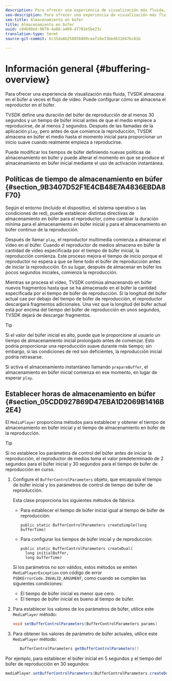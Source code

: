 ```yaml
---
description: Para ofrecer una experiencia de visualización más fluida, TVSDK almacena en el búfer a veces el flujo de vídeo. Puede configurar cómo se almacena el reproductor en el búfer.
seo-description: Para ofrecer una experiencia de visualización más fluida, TVSDK almacena en el búfer a veces el flujo de vídeo. Puede configurar cómo se almacena el reproductor en el búfer.
seo-title: Almacenamiento en búfer
title: Almacenamiento en búfer
uuid: c84b98ed-0070-4a86-a409-d7702e5be23c
translation-type: tm+mt
source-git-commit: bc35da8b258056809ceaf18e33bed631047bc81b

---
```



# Información general {#buffering-overview}

Para ofrecer una experiencia de visualización más fluida, TVSDK almacena en el búfer a veces el flujo de vídeo. Puede configurar cómo se almacena el reproductor en el búfer.

TVSDK define una duración del búfer de reproducción de al menos 30 segundos y un tiempo de búfer inicial antes de que el medio empiece a reproducirse, de al menos 2 segundos. Después de las llamadas de la aplicación `play`, pero antes de que comience la reproducción, TVSDK almacena en búfer el medio hasta el momento inicial para proporcionar un inicio suave cuando realmente empieza a reproducirse.

Puede modificar los tiempos de búfer definiendo nuevas políticas de almacenamiento en búfer y puede alterar el momento en que se produce el almacenamiento en búfer inicial mediante el uso de activación instantánea.

## Políticas de tiempo de almacenamiento en búfer {#section_9B3407D52F1E4CB48E7A4836EBDA8F70}

Según el entorno (incluido el dispositivo, el sistema operativo o las condiciones de red), puede establecer distintas directivas de almacenamiento en búfer para el reproductor, como cambiar la duración mínima para el almacenamiento en búfer inicial y para el almacenamiento en búfer continuo de la reproducción.

Después de llamar `play`, el reproductor multimedia comienza a almacenar el vídeo en el búfer. Cuando el reproductor de medios almacena en búfer la cantidad de vídeo especificada por el tiempo de búfer inicial, la reproducción comienza. Este proceso mejora el tiempo de inicio porque el reproductor no espera a que se llene todo el búfer de reproducción antes de iniciar la reproducción. En su lugar, después de almacenar en búfer los pocos segundos iniciales, comienza la reproducción.

Mientras se procesa el vídeo, TVSDK continúa almacenando en búfer nuevos fragmentos hasta que se ha almacenado en el búfer la cantidad especificada por el tiempo de búfer de reproducción. Si la longitud del búfer actual cae por debajo del tiempo de búfer de reproducción, el reproductor descargará fragmentos adicionales. Una vez que la longitud del búfer actual está por encima del tiempo del búfer de reproducción en unos segundos, TVSDK dejará de descargar fragmentos.

>[!TIP]
>
>Si el valor del búfer inicial es alto, puede que le proporcione al usuario un tiempo de almacenamiento inicial prolongado antes de comenzar. Esto podría proporcionar una reproducción suave durante más tiempo; sin embargo, si las condiciones de red son deficientes, la reproducción inicial podría retrasarse.

Si activa el almacenamiento instantáneo llamando `prepareBuffer`, el almacenamiento en búfer inicial comienza en ese momento, en lugar de esperar `play`.

## Establecer horas de almacenamiento en búfer {#section_05CDD927869D47EBA1D2069B1416B2E4}

El `MediaPlayer` proporciona métodos para establecer y obtener el tiempo de almacenamiento en búfer inicial y el tiempo de almacenamiento en búfer de la reproducción.

>[!TIP]
>
>Si no establece los parámetros de control del búfer antes de iniciar la reproducción, el reproductor de medios toma el valor predeterminado de 2 segundos para el búfer inicial y 30 segundos para el tiempo de búfer de reproducción en curso.

1. Configure el `BufferControlParameters` objeto, que encapsula el tiempo de búfer inicial y los parámetros de control de tiempo del búfer de reproducción.

   Esta clase proporciona los siguientes métodos de fábrica:

   * Para establecer el tiempo de búfer inicial igual al tiempo de búfer de reproducción:

      ```
      public static BufferControlParameters createSimple(long bufferTime)
      ```

   * Para configurar los tiempos de búfer inicial y de reproducción:

      ```
      public static BufferControlParameters createDual( 
        long initialBuffer,  
        long bufferTime)
      ```
   Si los parámetros no son válidos, estos métodos se emiten `MediaPlayerException` con código de error `PSDKErrorCode.INVALID_ARGUMENT`, como cuando se cumplen las siguientes condiciones:

   * El tiempo de búfer inicial es menor que cero.
   * El tiempo de búfer inicial es bueno al tiempo de búfer.


1. Para establecer los valores de los parámetros de búfer, utilice este `MediaPlayer` método:

   ```java
   void setBufferControlParameters(BufferControlParameters params)
   ```

1. Para obtener los valores de parámetro de búfer actuales, utilice este `MediaPlayer` método:

   ```java
      BufferControlParameters getBufferControlParameters()  
   ```

<!--<a id="example_DE0580B3AD404635825D3301C1F096B6"></a>-->

Por ejemplo, para establecer el búfer inicial en 5 segundos y el tiempo del búfer de reproducción en 30 segundos:

```java
mediaPlayer.setBufferControlParameters(BufferControlParameters.createDual(5000, 30000));
```
